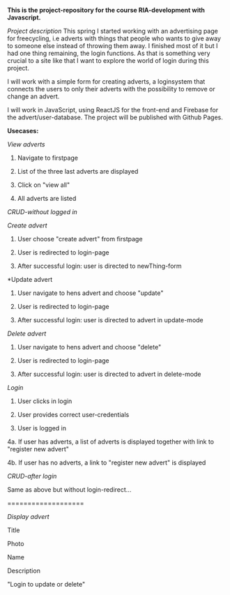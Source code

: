 **This is the project-repository for the course RIA-development with Javascript.**

*Project description*
This spring I started working with an advertising page for freecycling, i.e adverts with things that people
 who wants to give away to someone else instead of throwing them away. I finished most of it but I had one thing remaining,
 the login functions. As that is something very crucial to a site like that I want to explore the world of login
 during this project.


I will work with a simple form for creating adverts, a loginsystem that connects the users to only their adverts with
the possibility to remove or change an advert.

I will work in JavaScript, using ReactJS for the front-end and Firebase for the advert/user-database. The project will be published
with Github Pages.


**Usecases:**

*View adverts*

1. Navigate to firstpage

2. List of the three last adverts are displayed

3. Click on "view all"

3. All adverts are listed

*CRUD-without logged in*

*Create advert*

1. User choose "create advert" from firstpage

2. User is redirected to login-page

3. After successful login: user is directed to newThing-form

*Update advert

1. User navigate to hens advert and choose "update"

2. User is redirected to login-page

3. After successful login: user is directed to advert in update-mode
 
*Delete advert*

1. User navigate to hens advert and choose "delete"

2. User is redirected to login-page

3. After successful login: user is directed to advert in delete-mode

*Login*

1. User clicks in login

2. User provides correct user-credentials

3. User is logged in

4a. If user has adverts, a list of adverts is displayed together with link to "register new advert"

4b. If user has no adverts, a link to "register new advert" is displayed

*CRUD-after login*

Same as above but without login-redirect...

===================

*Display advert*

Title

Photo

Name

Description

"Login to update or delete"

